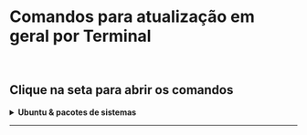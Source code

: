 # Comandos para atualização em geral por Terminal

<br
/>

## Clique na seta para abrir os comandos

<details
>
  <summary
  ><strong
  >
    Ubuntu & pacotes de sistemas</strong></summary>

  <br
  />

## Atualizar os pacotes do sistema

<p
>sudo apt-get update && sudo apt-get dist-upgrade</p>

<br
/>

## Baixar e Atualizar os pacotes do sistema

  > <p
  > >sudo apt update && sudo apt full-upgrade --install-recommends</p>

  <br
  />

## Comando abaixo vai reinicializar sua máquina
  
  > <p
  > >sudo reboot</p>

  <br
  />

## Comando abaixo vai instalar na sua máquina o update-manager-core
  
  > <p
  > >sudo apt-get install update-manager-core</p>

  <br
  />

## Comando abaixo vai editar o arquivo /etc/update-manager/release-upgrades

<h4
>Faça uma cópia de segurança antes</h4>
  
  > <p
  > >sudo apt-get install update-manager-core</p>

  <br
  />

## Visualize o arquivo /etc/update-manager/release-upgrades, antes de editá-lo
  
  > <p
  > >cat /etc/update-manager/release-upgrades</p>

    Se aparecer [Prompt=never] na ultima linha quer dizer que ele nunca vai atualizar sozinho, se quiser que atualize utilize o comando abaixo.

  <br
  />
  
## Comando abaixo vai atualizar seu prompt

<h5
>Normal</h5>
  
  > <p
  > >sudo sed -i 's/Prompt=normal/Prompt=lts/g' /etc/update-manager/release-upgrades</p>

  <br
  />

<h5
>Never</h5>
  
  > <p
  > >sudo sed -i 's/Prompt=normal/Prompt=lts/g' /etc/update-manager/release-upgrades</p>

  <br
  />

## Iniciar o processo de atualização
  
  > <p
  > >sudo do-release-upgrade -d</p>

  <br
  />

## Reconfigurar para ABNT2 o Teclado Americano 104 teclas
  
  > <p
  > >setxkbmap -model abnt2 -layout br</p>

  <br
  />
  
## Reconfigurar o bash para o teclado
  
  > <p
  > >
  
  setxkbmap -model pc104 -layout us_intl
  
  </p>

  <br
  />
  
## Verificar a versão do Ubuntu
  
  > <p
  > >
  
  lsb_release -a</p>

  <br
  />

</details>

<hr
/>

<br
/>
